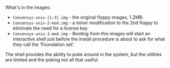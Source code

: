 What's in the images:

- `Consensys-unix-[1-3].img` - the original floppy images, 1.2MB.
- `Consensys-unix-2-mod.img` - a minor modification to the 2nd floppy to eliminate the need for a license key.
- `Consensys-unix-1-mod.img` - Booting from this images will start an interactive shell just before the install procedure is about to ask for what they call the 'Foundation set'.

The shell provides the ability to poke around in the system, but the utilities are limited and the poking not all that useful.

